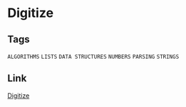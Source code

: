 # Digitize


## Tags

`ALGORITHMS` `LISTS` `DATA STRUCTURES` `NUMBERS` `PARSING` `STRINGS`

## Link

[Digitize](https://www.codewars.com/kata/5417423f9e2e6c2f040002ae)